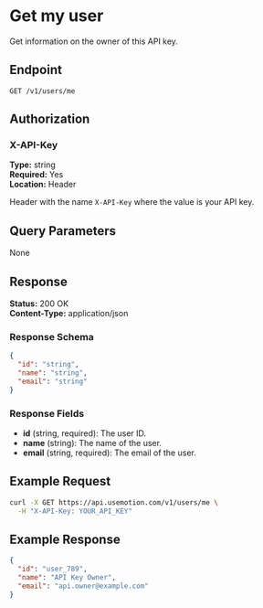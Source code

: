 # Get my user

Get information on the owner of this API key.

## Endpoint

```
GET /v1/users/me
```

## Authorization

### X-API-Key

**Type:** string  
**Required:** Yes  
**Location:** Header

Header with the name `X-API-Key` where the value is your API key.

## Query Parameters

None

## Response

**Status:** 200 OK  
**Content-Type:** application/json

### Response Schema

```json
{
  "id": "string",
  "name": "string",
  "email": "string"
}
```

### Response Fields

- **id** (string, required): The user ID.
- **name** (string): The name of the user.
- **email** (string, required): The email of the user.

## Example Request

```bash
curl -X GET https://api.usemotion.com/v1/users/me \
  -H "X-API-Key: YOUR_API_KEY"
```

## Example Response

```json
{
  "id": "user_789",
  "name": "API Key Owner",
  "email": "api.owner@example.com"
}
```